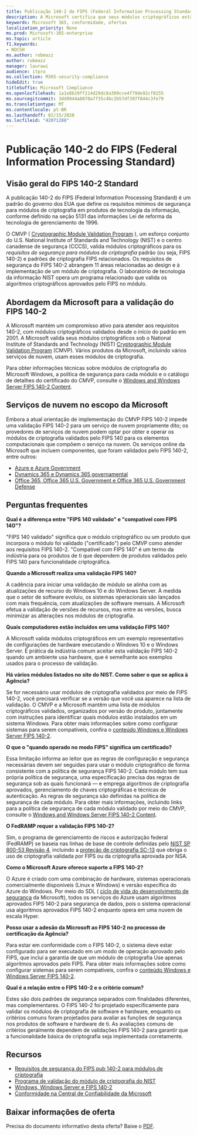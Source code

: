 ```yaml
---
title: Publicação 140-2 do FIPS (Federal Information Processing Standard)
description: A Microsoft certifica que seus módulos criptográficos estão em conformidade com o padrão norte-americano de processamento de informações.
keywords: Microsoft 365, conformidade, ofertas
localization_priority: None
ms.prod: Microsoft-365-enterprise
ms.topic: article
f1.keywords:
- NOCSH
ms.author: robmazz
author: robmazz
manager: laurawi
audience: itpro
ms.collection: M365-security-compliance
hideEdit: true
titleSuffix: Microsoft Compliance
ms.openlocfilehash: 1a1e8b19ff214d29dc8a309cce4f79de92cf8155
ms.sourcegitcommit: 3dd9944a6070a7f35c4bc2b57df397f844c3fe79
ms.translationtype: MT
ms.contentlocale: pt-BR
ms.lasthandoff: 02/15/2020
ms.locfileid: "42071288"
---
```

# <a name="federal-information-processing-standard-fips-publication-140-2"></a>Publicação 140-2 do FIPS (Federal Information Processing Standard)

## <a name="fips-140-2-standard-overview"></a>Visão geral do FIPS 140-2 Standard

A publicação 140-2 do FIPS (Federal Information Processing Standard) é um padrão do governo dos EUA que define os requisitos mínimos de segurança para módulos de criptografia em produtos de tecnologia da informação, conforme definido na seção 5131 das informações Lei de reforma da tecnologia de gerenciamento de 1996.

O CMVP ( [Cryptographic Module Validation Program](https://csrc.nist.gov/Projects/cryptographic-module-validation-program) ), um esforço conjunto do U.S. National Institute of Standards and Technology (NIST) e o centro canadense de segurança (CCCS), valida módulos criptográficos para os *requisitos de segurança para módulos de criptografia* padrão (ou seja, FIPS 140-2) e padrões de criptografia FIPS relacionados. Os requisitos de segurança do FIPS 140-2 abrangem 11 áreas relacionadas ao design e à implementação de um módulo de criptografia. O laboratório de tecnologia da informação NIST opera um programa relacionado que valida os algoritmos criptográficos aprovados pelo FIPS no módulo.

## <a name="microsofts-approach-to-fips-140-2-validation"></a>Abordagem da Microsoft para a validação do FIPS 140-2

A Microsoft mantém um compromisso ativo para atender aos requisitos 140-2, com módulos criptográficos validados desde o início do padrão em 2001. A Microsoft valida seus módulos criptográficos sob o National Institute of Standards and Technology (NIST) [Cryptographic Module Validation Program](https://csrc.nist.gov/Projects/cryptographic-module-validation-program) (CMVP). Vários produtos da Microsoft, incluindo vários serviços de nuvem, usam esses módulos de criptografia.

Para obter informações técnicas sobre módulos de criptografia do Microsoft Windows, a política de segurança para cada módulo e o catálogo de detalhes do certificado do CMVP, consulte o [Windows and Windows Server FIPS 140-2 Content](https://aka.ms/AA6ehud).

## <a name="microsoft-in-scope-cloud-services"></a>Serviços de nuvem no escopo da Microsoft

Embora a atual orientação de implementação do CMVP FIPS 140-2 impede uma validação FIPS 140-2 para um serviço de nuvem propriamente dito; os provedores de serviços de nuvem podem optar por obter e operar os módulos de criptografia validados pelo FIPS 140 para os elementos computacionais que compõem o serviço na nuvem. Os serviços online da Microsoft que incluem componentes, que foram validados pelo FIPS 140-2, entre outros:

- [Azure e Azure Government](https://docs.microsoft.com/azure/azure-government/documentation-government-plan-security)
- [Dynamics 365 e Dynamics 365 governamental](https://docs.microsoft.com/microsoft-365/compliance/office-365-encryption-in-microsoft-dynamics-365)
- [Office 365, Office 365 U.S. Government e Office 365 U.S. Government Defense](https://docs.microsoft.com/microsoft-365/compliance/office-365-encryption-risks-and-protections)

## <a name="frequently-asked-questions"></a>Perguntas frequentes

**Qual é a diferença entre "FIPS 140 validado" e "compatível com FIPS 140"?**

"FIPS 140 validado" significa que o módulo criptográfico ou um produto que incorpora o módulo foi validado ("certificado") pelo CMVP como atender aos requisitos FIPS 140-2. "Compatível com FIPS 140" é um termo da indústria para os produtos de ti que dependem de produtos validados pelo FIPS 140 para funcionalidade criptográfica.

**Quando a Microsoft realiza uma validação FIPS 140?**

A cadência para iniciar uma validação de módulo se alinha com as atualizações de recurso do Windows 10 e do Windows Server. À medida que o setor de software evoluiu, os sistemas operacionais são lançados com mais frequência, com atualizações de software mensais. A Microsoft efetua a validação de versões de recursos, mas entre as versões, busca minimizar as alterações nos módulos de criptografia.

**Quais computadores estão incluídos em uma validação FIPS 140?**

A Microsoft valida módulos criptográficos em um exemplo representativo de configurações de hardware executando o Windows 10 e o Windows Server. É prática da indústria comum aceitar esta validação FIPS 140-2 quando um ambiente usa hardware, que é semelhante aos exemplos usados para o processo de validação.

**Há vários módulos listados no site do NIST. Como saber o que se aplica à Agência?**

Se for necessário usar módulos de criptografia validados por meio de FIPS 140-2, você precisará verificar se a versão que você usa aparece na lista de validação. O CMVP e a Microsoft mantêm uma lista de módulos criptográficos validados, organizados por versão do produto, juntamente com instruções para identificar quais módulos estão instalados em um sistema Windows. Para obter mais informações sobre como configurar sistemas para serem compatíveis, confira o [conteúdo Windows e Windows Server FIPS 140-2](https://aka.ms/AA6ehud).

**O que o "quando operado no modo FIPS" significa um certificado?**

Essa limitação informa ao leitor que as regras de configuração e segurança necessárias devem ser seguidas para usar o módulo criptográfico de forma consistente com a política de segurança FIPS 140-2. Cada módulo tem sua própria política de segurança, uma especificação precisa das regras de segurança sob as quais funcionará — e emprega algoritmos de criptografia aprovados, gerenciamento de chaves criptográficas e técnicas de autenticação. As regras de segurança são definidas na política de segurança de cada módulo. Para obter mais informações, incluindo links para a política de segurança de cada módulo validado por meio do CMVP, consulte o [Windows and Windows Server FIPS 140-2 Content](https://aka.ms/AA6ehud).

**O FedRAMP requer a validação FIPS 140-2?**

Sim, o programa de gerenciamento de riscos e autorização federal (FedRAMP) se baseia nas linhas de base de controle definidas pelo [NIST SP 800-53 Revisão 4](https://nvd.nist.gov/800-53/Rev4/), incluindo a [proteção de criptografia SC-13](https://nvd.nist.gov/800-53/Rev4/control/SC-13) que obriga o uso de criptografia validada por FIPS ou da criptografia aprovada por NSA.

**Como o Microsoft Azure oferece suporte a FIPS 140-2?**

O Azure é criado com uma combinação de hardware, sistemas operacionais comercialmente disponíveis (Linux e Windows) e versão específica do Azure do Windows. Por meio do SDL ( [ciclo de vida do desenvolvimento de segurança](https://www.microsoft.com/securityengineering/sdl/) da Microsoft), todos os serviços do Azure usam algoritmos aprovados FIPS 140-2 para segurança de dados, pois o sistema operacional usa algoritmos aprovados FIPS 140-2 enquanto opera em uma nuvem de escala Hyper.

**Posso usar a adesão da Microsoft ao FIPS 140-2 no processo de certificação da Agência?**

Para estar em conformidade com o FIPS 140-2, o sistema deve estar configurado para ser executado em um modo de operação aprovado pelo FIPS, que inclui a garantia de que um módulo de criptografia Use apenas algoritmos aprovados pelo FIPS. Para obter mais informações sobre como configurar sistemas para serem compatíveis, confira o [conteúdo Windows e Windows Server FIPS 140-2](https://aka.ms/AA6ehud).

**Qual é a relação entre o FIPS 140-2 e o critério comum?**

Estes são dois padrões de segurança separados com finalidades diferentes, mas complementares. O FIPS 140-2 foi projetado especificamente para validar os módulos de criptografia de software e hardware, enquanto os critérios comuns foram projetados para avaliar as funções de segurança nos produtos de software e hardware de ti. As avaliações comuns de critérios geralmente dependem de validações FIPS 140-2 para garantir que a funcionalidade básica de criptografia seja implementada corretamente.

## <a name="resources"></a>Recursos

- [Requisitos de segurança do FIPS pub 140-2 para módulos de criptografia](https://csrc.nist.gov/publications/fips/fips140-2/fips1402.pdf)
- [Programa de validação do módulo de criptografia do NIST](https://csrc.nist.gov/groups/STM/cmvp/index.html)
- [Windows, Windows Server e FIPS 140-2](https://docs.microsoft.com/windows/security/threat-protection/fips-140-validation)
- [Conformidade na Central de Confiabilidade da Microsoft](https://www.microsoft.com/trust-center/compliance/compliance-overview)

## <a name="download-the-offering-backgrounder"></a>Baixar informações de oferta

Precisa do documento informativo desta oferta? Baixe o [PDF](https://download.microsoft.com/download/B/7/2/B7226B91-1A56-41E4-AC01-43FCFEE50B7F/FIPS_Compliance_Backgrounder.pdf).
